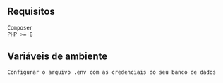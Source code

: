 ## Requisitos

```bash
Composer
PHP >= 8
```

## Variáveis de ambiente

```bash
Configurar o arquivo .env com as credenciais do seu banco de dados
```
